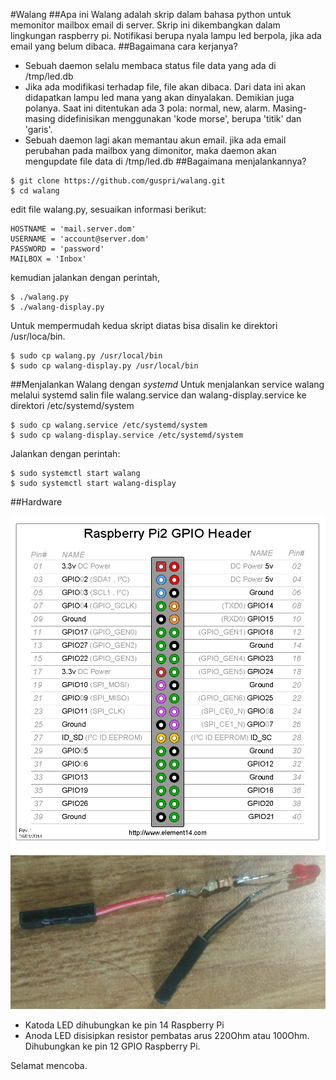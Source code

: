 #Walang
##Apa ini
Walang adalah skrip dalam bahasa python untuk memonitor mailbox email di server. Skrip ini dikembangkan dalam lingkungan raspberry pi. Notifikasi berupa nyala lampu led berpola, jika ada email yang belum dibaca.
##Bagaimana cara kerjanya?
- Sebuah daemon selalu membaca status file data yang ada di /tmp/led.db
- Jika ada modifikasi terhadap file, file akan dibaca. Dari data ini akan didapatkan lampu led mana yang akan dinyalakan. Demikian juga polanya. Saat ini ditentukan ada 3 pola: normal, new, alarm. Masing-masing didefinisikan menggunakan 'kode morse', berupa 'titik' dan 'garis'.
- Sebuah daemon lagi akan memantau akun email. jika ada email perubahan pada mailbox yang dimonitor, maka daemon akan mengupdate file data di /tmp/led.db
##Bagaimana menjalankannya?
```
$ git clone https://github.com/guspri/walang.git
$ cd walang
```
edit file walang.py, sesuaikan informasi berikut:
```
HOSTNAME = 'mail.server.dom'
USERNAME = 'account@server.dom'
PASSWORD = 'password'
MAILBOX = 'Inbox'
```
kemudian jalankan dengan perintah,
```
$ ./walang.py
$ ./walang-display.py
```

Untuk mempermudah kedua skript diatas bisa disalin ke direktori /usr/loca/bin.

```
$ sudo cp walang.py /usr/local/bin
$ sudo cp walang-display.py /usr/local/bin
```

##Menjalankan Walang dengan *systemd*
Untuk menjalankan service walang melalui systemd salin file walang.service dan walang-display.service ke direktori /etc/systemd/system

```
$ sudo cp walang.service /etc/systemd/system
$ sudo cp walang-display.service /etc/systemd/system
```
Jalankan dengan perintah:
```
$ sudo systemctl start walang
$ sudo systemctl start walang-display
```
##Hardware

![GPIO Raspberry Pi 2](/images/GPIO_Pi2.png)
![Rangkaian LED 1 Sederhana Satu Lampu](/images/simplecircuit.jpg)
- Katoda LED dihubungkan ke pin 14 Raspberry Pi
- Anoda LED disisipkan resistor pembatas arus 220Ohm atau 100Ohm. Dihubungkan ke pin 12 GPIO Raspberry Pi.

Selamat mencoba.
